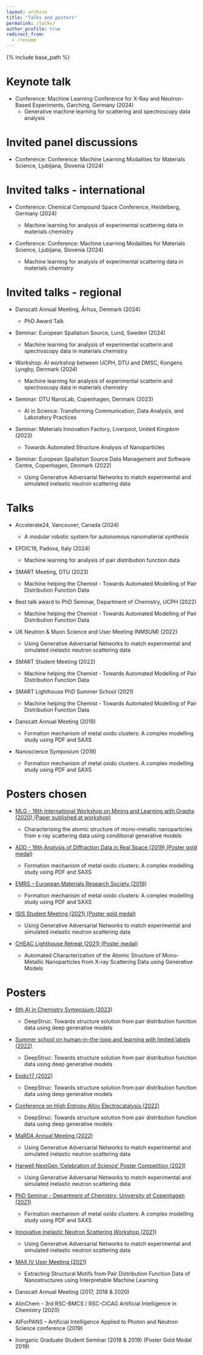 ```yaml
---
layout: archive
title: "Talks and posters"
permalink: /talks/
author_profile: true
redirect_from:
  - /resume
---
```


{% include base_path %}



Keynote talk
======

* Conference: Machine 	Learning 	Conference for X-Ray and Neutron-Based Experiments, Garching, Germany (2024)
	* Generative machine learning for scattering and spectroscopy data analysis
	
	
Invited panel discussions
======

* Conference: Conference: Machine Learning Modalities for Materials Science, Ljubljana, Slovenia (2024)

Invited talks - international
======

* Conference: Chemical Compound Space Conference, Heidelberg, Germany (2024)
	* Machine learning for analysis of experimental scattering data in materials chemistry

* Conference: Conference: Machine Learning Modalities for Materials Science, Ljubljana, Slovenia (2024)
	* Machine learning for analysis of experimental scattering data in materials chemistry

Invited talks - regional
======

* Danscatt Annual Meeting, Århus, Denmark (2024)
	* PhD Award Talk

* Seminar: European Spallation Source, Lund, Sweden (2024)
	* Machine learning for analysis of experimental scatterin and spectroscopy data in materials chemistry

* Workshop: AI workshop between UCPH, DTU and DMSC, Kongens Lyngby, Denmark (2024)
	* Machine learning for analysis of experimental scatterin and spectroscopy data in materials chemistry

* Seminar: DTU 	NanoLab, Copenhagen, Denmark (2023)
	* AI in Science: Transforming Communication, Data Analysis, and Laboratory Practices

* Seminar: Materials Innovation Factory, Liverpool, United Kingdom (2023)
	* Towards Automated Structure Analysis of Nanoparticles

* Seminar: European Spallation Source Data Management and Software Centre, Copenhagen, Denmark (2022)
	* Using Generative Adversarial Networks to match experimental and simulated inelastic neutron scattering data


Talks
======

* Accelerate24, Vancouver, Canada (2024)
	* A modular robotic system for autonomous nanomaterial synthesis

* EPDIC18, Padova, Italy (2024)
	* Machine learning for analysis of pair distribution function data

* SMART Meeting, DTU (2023)
	* Machine helping the Chemist - Towards Automated Modelling of Pair Distribution Function Data

* Best talk award to PhD Seminar, Department of Chemistry, UCPH (2022)
	* Machine helping the Chemist - Towards Automated Modelling of Pair Distribution Function Data

* UK Neutron & Muon Science and User Meeting (NMSUM) (2022)
	* Using Generative Adversarial Networks to match experimental and simulated inelastic neutron scattering data

* SMART Student Meeting (2022)
	* Machine helping the Chemist - Towards Automated Modelling of Pair Distribution Function Data

* SMART Lighthouse PhD Summer School (2021)
	* Machine helping the Chemist - Towards Automated Modelling of Pair Distribution Function Data

* Danscatt Annual Meeting (2019)
	* Formation mechanism of metal oxido clusters: A complex modelling study using PDF and SAXS

* Nanoscience Symposium (2018)
	* Formation mechanism of metal oxido clusters: A complex modelling study using PDF and SAXS


Posters chosen
======
* [MLG - 16th International Workshop on Mining and Learning with Graphs (2020) (Paper published at workshop)](https://chemrxiv.org/engage/chemrxiv/article-details/60c74dd1842e6514f2db3527)
	* Characterising the atomic structure of mono-metallic nanoparticles from x-ray scattering data using conditional generative models

* [ADD - 16th Analysis of Diffraction Data in Real Space (2019) (Poster gold medal)](../files/Bismuth.pdf)
	* Formation mechanism of metal oxido clusters: A complex modelling study using PDF and SAXS

* [EMRS – European Materials Research Society (2019)](../files/Bismuth.pdf)
	* Formation mechanism of metal oxido clusters: A complex modelling study using PDF and SAXS

* [ISIS Student Meeting (2021) (Poster gold medal)](../files/GAN_Poster.pdf)
	* Using Generative Adversarial Networks to match experimental and simulated inelastic neutron scattering data

* [CHEAC Lighthouse Retreat (2021) (Poster medal) ](../files/poster_CHEAC2021.pdf)
	* Automated Characterization of the Atomic Structure of Mono-Metallic Nanoparticles from X-ray Scattering Data using Generative Models

Posters
======
* [6th AI in Chemistry Symposium (2023)](../files/Poster_DeepStruc.pdf)
	* DeepStruc: Towards structure solution from pair distribution function data using deep generative models

* [Summer school on human-in-the-loop and learning with limited labels (2022)](../files/Poster_DeepStruc.pdf)
	* DeepStruc: Towards structure solution from pair distribution function data using deep generative models

* [Epdic17 (2022)](../files/Poster_DeepStruc.pdf)
	* DeepStruc: Towards structure solution from pair distribution function data using deep generative models

* [Conference on High Entropy Alloy Electrocatalysis (2022)](../files/Poster_DeepStruc.pdf)
	* DeepStruc: Towards structure solution from pair distribution function data using deep generative models

* [MaRDA Annual Meeting (2022)](../files/MaRDA_poster.pdf)
	* Using Generative Adversarial Networks to match experimental and simulated inelastic neutron scattering data

* [Harwell NextGen ‘Celebration of Science’ Poster Competition (2021)](../files/GAN_Poster.pdf)
	* Using Generative Adversarial Networks to match experimental and simulated inelastic neutron scattering data


* [PhD Seminar - Department of Chemistry, University of Copenhagen (2021)](../files/Bismuth.pdf)
	* Formation mechanism of metal oxido clusters: A complex modelling study using PDF and SAXS

* [Innovative Inelastic Neutron Scattering Workshop (2021)](../files/GAN_Poster.pdf)
	* Using Generative Adversarial Networks to match experimental and simulated inelastic neutron scattering data

* [MAX IV User Meeting (2021)](../files/ML-MotEx_Poster_Compressed.pdf)
	* Extracting Structural Motifs from Pair Distribution Function Data of Nanostructures using Interpretable Machine Learning

* Danscatt Annual Meeting (2017, 2018 & 2020)
	
* AIinChem - 3rd RSC-BMCS / RSC-CICAG Artificial Intelligence in Chemistry (2020)

* AIForPANS – Artificial Intelligence Applied to Photon and Neutron Science conference (2019)

* Inorganic Graduate Student Seminar (2018 & 2019) (Poster Gold Medal 2019)